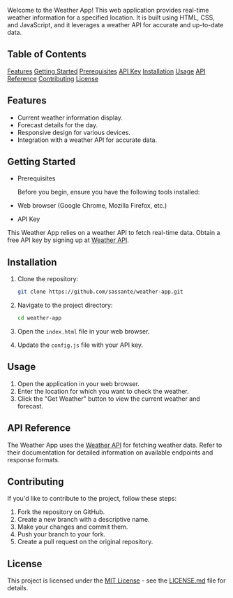 
Welcome to the Weather App! This web application provides real-time weather information for a specified location. It is built using HTML, CSS, and JavaScript, and it leverages a weather API for accurate and up-to-date data.

## Table of Contents
[Features](#features)
[Getting Started](#getting-started)
[Prerequisites](#prerequisites)
[API Key](#api-key)
[Installation](#installation)
[Usage](#usage)
[API Reference](#api-reference)
[Contributing](#contributing)
[License](#license)

## Features

- Current weather information display.
- Forecast details for the day.
- Responsive design for various devices.
- Integration with a weather API for accurate data.

## Getting Started

 - Prerequisites

     Before you begin, ensure you have the following tools installed:

- Web browser (Google Chrome, Mozilla Firefox, etc.)

- API Key

This Weather App relies on a weather API to fetch real-time data. Obtain a free API key by signing up at [Weather API](https://openweathermap.org). 

## Installation

1. Clone the repository:

    ```bash
    git clone https://github.com/sassante/weather-app.git
    ```

2. Navigate to the project directory:

    ```bash
    cd weather-app
    ```

3. Open the `index.html` file in your web browser.

4. Update the `config.js` file with your API key.

## Usage

1. Open the application in your web browser.
2. Enter the location for which you want to check the weather.
3. Click the "Get Weather" button to view the current weather and forecast.

## API Reference

The Weather App uses the [Weather API](https://openweathermap.org) for fetching weather data. Refer to their documentation for detailed information on available endpoints and response formats.

## Contributing

If you'd like to contribute to the project, follow these steps:

1. Fork the repository on GitHub.
2. Create a new branch with a descriptive name.
3. Make your changes and commit them.
4. Push your branch to your fork.
5. Create a pull request on the original repository.

 ## License

This project is licensed under the [MIT License](LICENSE.md) - see the [LICENSE.md](LICENSE.md) file for details.


